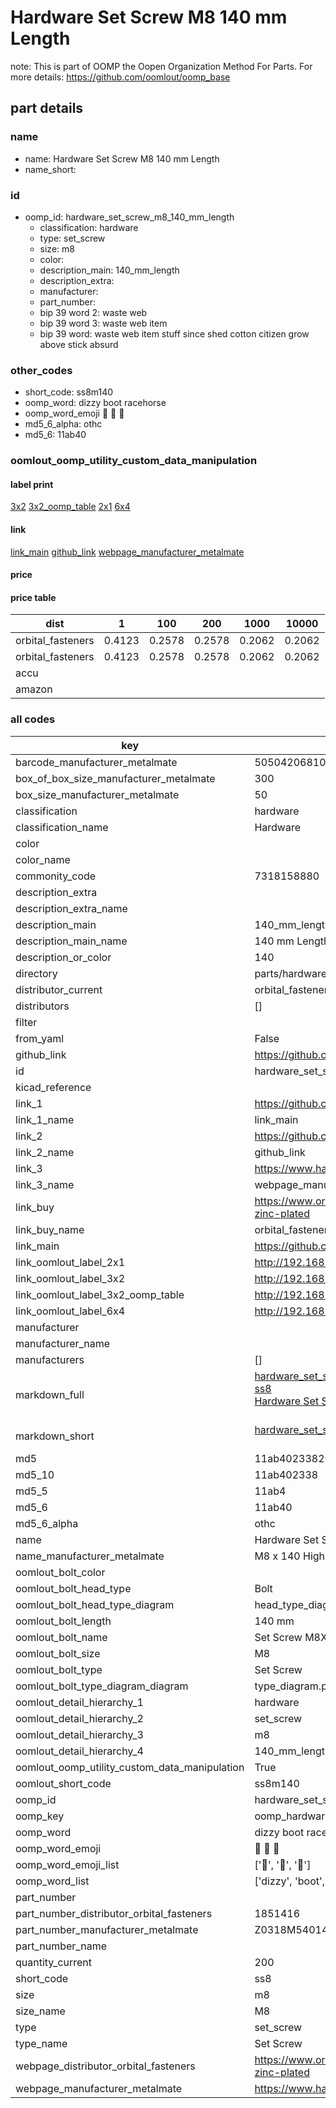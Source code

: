 # Hardware Set Screw M8 140 mm Length  

note: This is part of OOMP the Oopen Organization Method For Parts. For more details: https://github.com/oomlout/oomp_base

##  part details





### name
* name: Hardware Set Screw M8 140 mm Length
* name_short: 
### id
* oomp_id: hardware_set_screw_m8_140_mm_length
  * classification: hardware
  * type: set_screw
  * size: m8
  * color: 
  * description_main: 140_mm_length
  * description_extra: 
  * manufacturer: 
  * part_number: 
  * bip 39 word 2: waste web
  * bip 39 word 3: waste web item
  * bip 39 word: waste web item stuff since shed cotton citizen grow above stick absurd

### other_codes
* short_code: ss8m140
* oomp_word: dizzy boot racehorse
* oomp_word_emoji :dizzy: :boot: :racehorse:
* md5_6_alpha: othc
* md5_6: 11ab40






### oomlout_oomp_utility_custom_data_manipulation
#### label print
[3x2](http://192.168.1.245:1112/?label=oomp%20othc)
[3x2_oomp_table](http://192.168.1.107:1112/?label=oomp%20othc)
[2x1](http://192.168.1.242:1112/?label=oomp%20othc)
[6x4](http://192.168.1.55:1112/?label=oomp%20othc)    

#### link

[link_main](https://github.com/oomlout/oomlout_oomp_current_version_messy/tree/main/parts/hardware_set_screw_m8_140_mm_length) [github_link](https://github.com/oomlout/oomlout_oomp_part_src/tree/main/parts/hardware_set_screw_m8_140_mm_length) [webpage_manufacturer_metalmate](https://www.harclob2b.com/m8-x-140-high-tensile-set-gr-8-8-zinc-plated-metal-z0318m540140)                            

#### price

#### price table
| dist | 1 | 100 | 200 | 1000 | 10000 |
|------|---|-----|-----|------|-------|
| orbital_fasteners | 0.4123 | 0.2578 | 0.2578 | 0.2062 | 0.2062 |
| orbital_fasteners | 0.4123 | 0.2578 | 0.2578 | 0.2062 | 0.2062 | 
| accu |  |  |  |  |  | 
| amazon |  |  |  |  |  | 















### all codes 
| key | value |  
| --- | --- |  
| barcode_manufacturer_metalmate | 5050420681070 |  
| box_of_box_size_manufacturer_metalmate | 300 |  
| box_size_manufacturer_metalmate | 50 |  
| classification | hardware |  
| classification_name | Hardware |  
| color |  |  
| color_name |  |  
| commonity_code | 7318158880 |  
| description_extra |  |  
| description_extra_name |  |  
| description_main | 140_mm_length |  
| description_main_name | 140 mm Length |  
| description_or_color | 140 |  
| directory | parts/hardware_set_screw_m8_140_mm_length |  
| distributor_current | orbital_fasteners |  
| distributors | [] |  
| filter |  |  
| from_yaml | False |  
| github_link | https://github.com/oomlout/oomlout_oomp_part_src/tree/main/parts/hardware_set_screw_m8_140_mm_length |  
| id | hardware_set_screw_m8_140_mm_length |  
| kicad_reference |  |  
| link_1 | https://github.com/oomlout/oomlout_oomp_current_version_messy/tree/main/parts/hardware_set_screw_m8_140_mm_length |  
| link_1_name | link_main |  
| link_2 | https://github.com/oomlout/oomlout_oomp_part_src/tree/main/parts/hardware_set_screw_m8_140_mm_length |  
| link_2_name | github_link |  
| link_3 | https://www.harclob2b.com/m8-x-140-high-tensile-set-gr-8-8-zinc-plated-metal-z0318m540140 |  
| link_3_name | webpage_manufacturer_metalmate |  
| link_buy | https://www.orbitalfasteners.co.uk/products/m8-x-140-hexagon-head-set-screws-high-tensile-grade-8-8-bright-zinc-plated |  
| link_buy_name | orbital_fasteners |  
| link_main | https://github.com/oomlout/oomlout_oomp_current_version_messy/tree/main/parts/hardware_set_screw_m8_140_mm_length |  
| link_oomlout_label_2x1 | http://192.168.1.242:1112/?label=oomp%20othc |  
| link_oomlout_label_3x2 | http://192.168.1.245:1112/?label=oomp%20othc |  
| link_oomlout_label_3x2_oomp_table | http://192.168.1.107:1112/?label=oomp%20othc |  
| link_oomlout_label_6x4 | http://192.168.1.55:1112/?label=oomp%20othc |  
| manufacturer |  |  
| manufacturer_name |  |  
| manufacturers | [] |  
| markdown_full | [hardware_set_screw_m8_140_mm_length](https://github.com/oomlout/oomlout_oomp_current_version_messy/tree/main/parts/hardware_set_screw_m8_140_mm_length)<br>[ss8](https://github.com/oomlout/oomlout_oomp_current_version_messy/tree/main/parts/hardware_set_screw_m8_140_mm_length)<br>[Hardware Set Screw M8 140 Mm Length](https://github.com/oomlout/oomlout_oomp_current_version_messy/tree/main/parts/hardware_set_screw_m8_140_mm_length)<br><br> |  
| markdown_short | [hardware_set_screw_m8_140_mm_length](https://github.com/oomlout/oomlout_oomp_current_version_messy/tree/main/parts/hardware_set_screw_m8_140_mm_length)<br><br> |  
| md5 | 11ab40233829461b15649d78edbe37bd |  
| md5_10 | 11ab402338 |  
| md5_5 | 11ab4 |  
| md5_6 | 11ab40 |  
| md5_6_alpha | othc |  
| name | Hardware Set Screw M8 140 mm Length |  
| name_manufacturer_metalmate | M8 x 140 High Tensile Set Gr 8.8 Zinc Plated Metalmate DIN 933 (ISO 4017) |  
| oomlout_bolt_color |  |  
| oomlout_bolt_head_type | Bolt |  
| oomlout_bolt_head_type_diagram | head_type_diagram.png |  
| oomlout_bolt_length | 140 mm |  
| oomlout_bolt_name | Set Screw M8X140 mm  (Bolt) |  
| oomlout_bolt_size | M8 |  
| oomlout_bolt_type | Set Screw |  
| oomlout_bolt_type_diagram_diagram | type_diagram.png |  
| oomlout_detail_hierarchy_1 | hardware |  
| oomlout_detail_hierarchy_2 | set_screw |  
| oomlout_detail_hierarchy_3 | m8 |  
| oomlout_detail_hierarchy_4 | 140_mm_length |  
| oomlout_oomp_utility_custom_data_manipulation | True |  
| oomlout_short_code | ss8m140 |  
| oomp_id | hardware_set_screw_m8_140_mm_length |  
| oomp_key | oomp_hardware_set_screw_m8_140_mm_length |  
| oomp_word | dizzy boot racehorse |  
| oomp_word_emoji | :dizzy: :boot: :racehorse: |  
| oomp_word_emoji_list | [':dizzy:', ':boot:', ':racehorse:'] |  
| oomp_word_list | ['dizzy', 'boot', 'racehorse'] |  
| part_number |  |  
| part_number_distributor_orbital_fasteners | 1851416 |  
| part_number_manufacturer_metalmate | Z0318M540140 |  
| part_number_name |  |  
| quantity_current | 200 |  
| short_code | ss8 |  
| size | m8 |  
| size_name | M8 |  
| type | set_screw |  
| type_name | Set Screw |  
| webpage_distributor_orbital_fasteners | https://www.orbitalfasteners.co.uk/products/m8-x-140-hexagon-head-set-screws-high-tensile-grade-8-8-bright-zinc-plated |  
| webpage_manufacturer_metalmate | https://www.harclob2b.com/m8-x-140-high-tensile-set-gr-8-8-zinc-plated-metal-z0318m540140 |  
